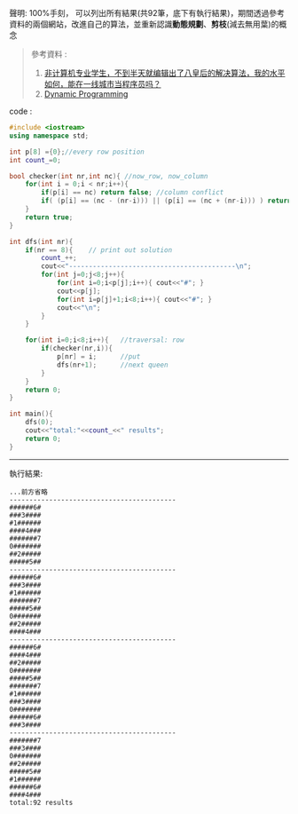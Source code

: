 聲明: 100%手刻， 可以列出所有結果(共92筆，底下有執行結果)，期間透過參考資料的兩個網站，改進自己的算法，並重新認識**動態規劃**、**剪枝**(減去無用葉)的概念

>參考資料 : 
>1. [非计算机专业学生，不到半天就编辑出了八皇后的解决算法，我的水平如何，能在一线城市当程序员吗？](https://www.zhihu.com/question/361536128/answer/2632994230)
>2. [Dynamic Programming](https://web.ntnu.edu.tw/~algo/DynamicProgramming.html)

code :

```cpp
#include <iostream>
using namespace std;

int p[8] ={0};//every row position
int count_=0;

bool checker(int nr,int nc){ //now_row, now_column
    for(int i = 0;i < nr;i++){
        if(p[i] == nc) return false; //column conflict
        if( (p[i] == (nc - (nr-i))) || (p[i] == (nc + (nr-i))) ) return false; // diagonal conflict
    }
    return true;
}

int dfs(int nr){
    if(nr == 8){    // print out solution
        count_++;
        cout<<"------------------------------------------\n";
        for(int j=0;j<8;j++){
            for(int i=0;i<p[j];i++){ cout<<"#"; }
            cout<<p[j];
            for(int i=p[j]+1;i<8;i++){ cout<<"#"; }
            cout<<"\n";
        }
    }

    for(int i=0;i<8;i++){   //traversal: row
        if(checker(nr,i)){
            p[nr] = i;      //put
            dfs(nr+1);      //next queen
        }
    }
    return 0;
}

int main(){
    dfs(0);
    cout<<"total:"<<count_<<" results";
    return 0;
}
```

---

執行結果:

```
...前方省略
------------------------------------------
######6#
###3####
#1######
####4###
#######7
0#######
##2#####
#####5##
------------------------------------------
######6#
###3####
#1######
#######7
#####5##
0#######
##2#####
####4###
------------------------------------------
######6#
####4###
##2#####
0#######
#####5##
#######7
#1######
###3####
0#######
######6#
###3####
------------------------------------------
#######7
###3####
0#######
##2#####
#####5##
#1######
######6#
####4###
total:92 results
```